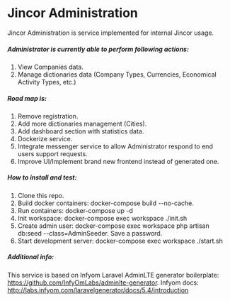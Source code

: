# Jincor Administration

Jincor Administration is service implemented for internal Jincor usage.

##### Administrator is currently able to perform following actions:

1. View Companies data.
2. Manage dictionaries data (Company Types, Currencies, Economical Activity Types, etc.)

##### Road map is:

1. Remove registration.
2. Add more dictionaries management (Cities). 
3. Add dashboard section with statistics data.
4. Dockerize service.
5. Integrate messenger service to allow Administrator respond to end users support requests.
6. Improve UI/Implement brand new frontend instead of generated one.

##### How to install and test:

1. Clone this repo.
1. Build docker containers: docker-compose build --no-cache.
1. Run containers: docker-compose up -d
1. Init workspace: docker-compose exec workspace ./init.sh
1. Create admin user: docker-compose exec workspace php artisan db:seed --class=AdminSeeder. Save a password.
1. Start development server: docker-compose exec workspace ./start.sh

##### Additional info:

This service is based on Infyom Laravel AdminLTE generator boilerplate: https://github.com/InfyOmLabs/adminlte-generator.
Infyom docs: http://labs.infyom.com/laravelgenerator/docs/5.4/introduction